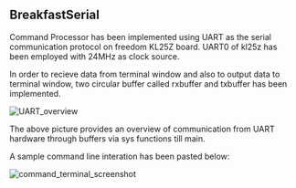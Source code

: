 ## BreakfastSerial

Command Processor has been implemented using UART as the serial communication protocol on freedom KL25Z board.
UART0 of kl25z has been employed with 24MHz as clock source.

In order to recieve data from terminal window and also to output data to terminal window, two circular buffer
called rxbuffer and txbuffer has been implemented.

![UART_overview](https://user-images.githubusercontent.com/89766346/141261501-53d1938f-611c-4588-8735-d8fce274703c.PNG)

The above picture provides an overview of communication from UART hardware through buffers via sys functions till main.

A sample command line interation has been pasted below:

![command_terminal_screenshot](https://user-images.githubusercontent.com/89766346/141262617-e22452e5-4b64-4694-b657-782981538c88.PNG)
